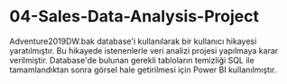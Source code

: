 # 04-Sales-Data-Analysis-Project
Adventure2019DW.bak database'i kullanılarak bir kullanıcı hikayesi yaratılmıştır. 
Bu hikayede istenenlerle veri analizi projesi yapılmaya karar verilmiştir.
Database'de bulunan gerekli tabloların temizliği SQL ile tamamlandıktan sonra görsel hale getirilmesi için Power BI kullanılmıştır. 
